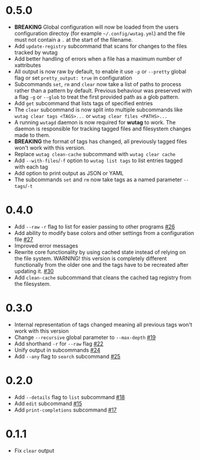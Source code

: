 # 0.5.0
* **BREAKING** Global configuration will now be loaded from the users configuration directoy (for example `~/.config/wutag.yml`) and the file must not contain a `.` at the start of the filename.
* Add `update-registry` subcommand that scans for changes to the files tracked by wutag
* Add better handling of errors when a file has a maximum number of xattributes
* All output is now raw by default, to enable it use `-p` or `--pretty` global flag or set `pretty_output: true` in configuration
* Subcommands `set`, `rm` and `clear` now take a list of paths to process rather than a pattern by default. Previous behaviour was preserved with a flag `-g` or `--glob` to treat the first provided path as a glob pattern.
* Add `get` subcommand that lists tags of specified entries
* The `clear` subcommand is now split into multiple subcommands like `wutag clear tags <TAGS>...` or `wutag clear files <PATHS>...`
* A running `wutagd` daemon is now required for **wutag** to work. The daemon is responsible for tracking tagged files and filesystem changes made to them.
* **BREAKING** the format of tags has changed, all previously tagged files won't work with this version.
* Replace `wutag clean-cache` subcommand with `wutag clear cache`
* Add `--with-files`/`-f` option to `wutag list tags` to list entries tagged with each tag
* Add option to print output as JSON or YAML
* The subcommands `set` and `rm` now take tags as a named parameter `--tags`/`-t`

# 0.4.0

* Add `--raw` `-r` flag to list for easier passing to other programs [#26](https://github.com/wojciechkepka/wutag/pull/26)
* Add ability to modify base colors and other settings from a configuration file [#27](https://github.com/wojciechkepka/wutag/pull/27)
* Improved error messages
* Rewrite core functionality by using cached state instead of relying on the file system.
  WARNING! this version is completely different functionally from the older one and the tags have to be recreated
  after updating it. [#30](https://github.com/wojciechkepka/wutag/pull/30)
* Add `clean-cache` subcommand that cleans the cached tag registry from the filesystem.


# 0.3.0

* Internal representation of tags changed meaning all previous tags won't work with this version
* Change `--recursive` global parameter to `--max-depth` [#19](https://github.com/wojciechkepka/wutag/pull/19)
* Add shorthand `-r` for `--raw` flag [#22](https://github.com/wojciechkepka/wutag/pull/22)
* Unify output in subcommands [#24](https://github.com/wojciechkepka/wutag/pull/24)
* Add `--any` flag to `search` subcommand [#25](https://github.com/wojciechkepka/wutag/pull/25)


# 0.2.0

* Add `--details` flag to `list` subcommand [#18](https://github.com/wojciechkepka/wutag/pull/18)
* Add `edit` subcommand [#15](https://github.com/wojciechkepka/wutag/pull/15)
* Add `print-completions` subcommand [#17](https://github.com/wojciechkepka/wutag/pull/17)


# 0.1.1

* Fix `clear` output
